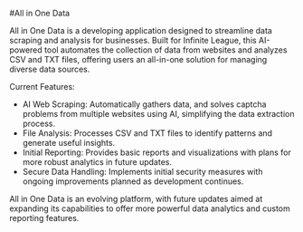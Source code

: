 #All in One Data

All in One Data is a developing application designed to streamline data scraping and analysis for businesses. Built for Infinite League, this AI-powered tool automates the collection of data from websites and analyzes CSV and TXT files, offering users an all-in-one solution for managing diverse data sources.

Current Features:
- AI Web Scraping: Automatically gathers data, and solves captcha problems from multiple websites using AI, simplifying the data extraction process.
- File Analysis: Processes CSV and TXT files to identify patterns and generate useful insights.
- Initial Reporting: Provides basic reports and visualizations with plans for more robust analytics in future updates.
- Secure Data Handling: Implements initial security measures with ongoing improvements planned as development continues.

All in One Data is an evolving platform, with future updates aimed at expanding its capabilities to offer more powerful data analytics and custom reporting features.

